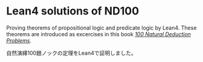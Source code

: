 # Lean4 solutions of ND100

Proving theorems of propositional logic and predicate logic by Lean4.
These theorems are introduced as excercises in this book _[100 Natural Deduction Problems](https://quawai.stores.jp/items/62f22a412fc881057450beb8)_.

自然演繹100題ノックの定理をLean4で証明しました。
